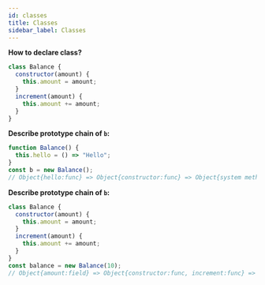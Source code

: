 ```yaml
---
id: classes
title: Classes
sidebar_label: Classes
---
```


**How to declare class?**

```javascript
class Balance {
  constructor(amount) {
    this.amount = amount;
  }
  increment(amount) {
    this.amount += amount;
  }
}
```

**Describe prototype chain of `b`:**

```javascript
function Balance() {
  this.hello = () => "Hello";
}
const b = new Balance();
// Object{hello:func} => Object{constructor:func} => Object{system methods}
```

**Describe prototype chain of `b`:**

```javascript
class Balance {
  constructor(amount) {
    this.amount = amount;
  }
  increment(amount) {
    this.amount += amount;
  }
}
const balance = new Balance(10);
// Object{amount:field} => Object{constructor:func, increment:func} => Object{system methods}
```
